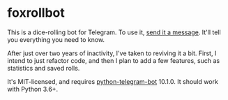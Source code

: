 # foxrollbot

This is a dice-rolling bot for Telegram. To use it, [send it a message][bot].
It'll tell you everything you need to know.

After just over two years of inactivity, I've taken to reviving it a bit.
First, I intend to just refactor code, and then I plan to add a few features,
such as statistics and saved rolls.

It's MIT-licensed, and requires [python-telegram-bot][ptb] 10.1.0. It should
work with Python 3.6+.

[bot]: https://telegram.me/foxrollbot "@foxrollbot"
[ptb]: https://github.com/python-telegram-bot/python-telegram-bot/
[fab]: https://github.com/fabric/fabric/ "may be needed later"
